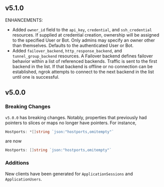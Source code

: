 <!-- Code generated for API Clients. DO NOT EDIT. -->

## v5.1.0

ENHANCEMENTS:

* Added `owner_id` field to the `api_key`, `credential`, and `ssh_credential` resources. If supplied at credential creation, ownership will be assigned to the specified User or Bot. Only admins may specify an owner other than themselves. Defaults to the authenticated User or Bot.
* Added `failover_backend`, `http_response_backend`, and `tunnel_group_backend` resources. A Failover backend defines failover behavior within a list of referenced backends. Traffic is sent to the first backend in the list. If that backend is offline or no connection can be established, ngrok attempts to connect to the next backend in the list until one is successful.

## v5.0.0

### Breaking Changes

`v5.0.0` has breaking changes. Notably, properties that
previously had pointers to slices or maps no longer have pointers. For instance,

```go
Hostports: *[]string `json:"hostports,omitempty"`
```

are now

```go
Hostports: []string `json:"hostports,omitempty"`
```

### Additions

New clients have been generated for `ApplicationSessions` and `ApplicationUsers`. 

